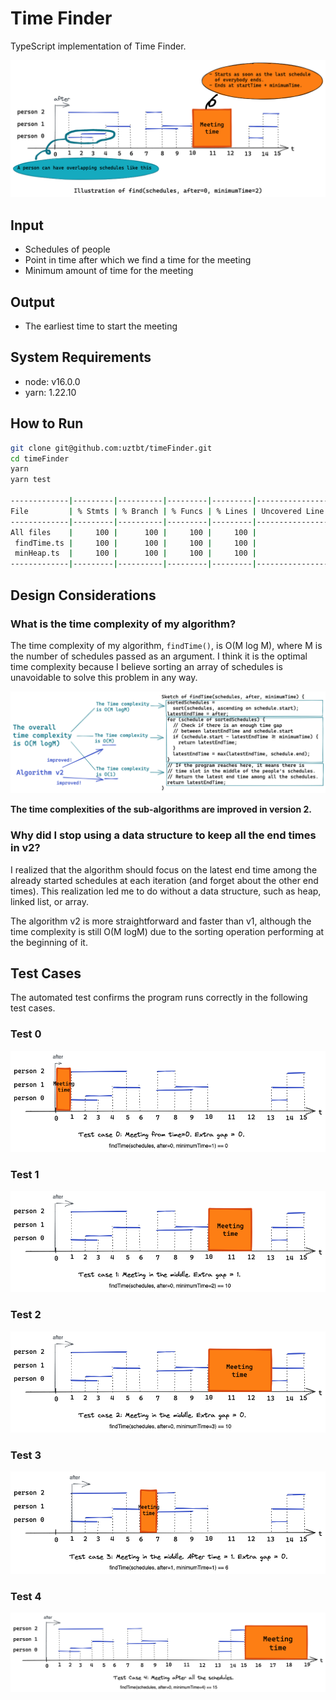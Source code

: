 # Time Finder

TypeScript implementation of Time Finder.

![](./doc/png/cover.png)

## Input

- Schedules of people
- Point in time after which we find a time for the meeting
- Minimum amount of time for the meeting

## Output

- The earliest time to start the meeting

## System Requirements

- node: v16.0.0
- yarn: 1.22.10

## How to Run

```bash
git clone git@github.com:uztbt/timeFinder.git
cd timeFinder
yarn
yarn test

-------------|---------|----------|---------|---------|-------------------
File         | % Stmts | % Branch | % Funcs | % Lines | Uncovered Line #s 
-------------|---------|----------|---------|---------|-------------------
All files    |     100 |      100 |     100 |     100 |                   
 findTime.ts |     100 |      100 |     100 |     100 |                   
 minHeap.ts  |     100 |      100 |     100 |     100 |                   
-------------|---------|----------|---------|---------|-------------------
```

## Design Considerations

### What is the time complexity of my algorithm?

The time complexity of my algorithm, `findTime()`, is O(M log M), where M is the number of schedules passed as an argument. I think it is the optimal time complexity because I believe sorting an array of schedules is unavoidable to solve this problem in any way.

![](./doc/png/timeComplexity.png)

**The time complexities of the sub-algorithms are improved in version 2.**
### Why did I stop using a data structure to keep all the end times in v2?

I realized that the algorithm should focus on the latest end time among the already started schedules at each iteration (and forget about the other end times). This realization led me to do without a data structure, such as heap, linked list, or array.

The algorithm v2 is more straightforward and faster than v1, although the time complexity is still O(M logM) due to the sorting operation performing at the beginning of it.

## Test Cases

The automated test confirms the program runs correctly in the following test cases.

### Test 0

![](./doc/png/test0.png)

### Test 1

![](./doc/png/test1.png)


### Test 2

![](./doc/png/test2.png)

### Test 3

![](./doc/png/test3.png)

### Test 4

![](./doc/png/test4.png)
